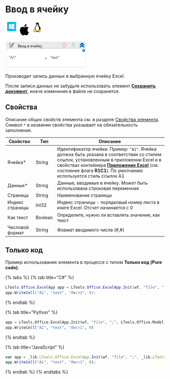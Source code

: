 # Ввод в ячейку

![](<../../../.gitbook/assets/image (100) (1) (1) (1) (1) (1) (1) (1) (2) (6).png>)

![](<../../../.gitbook/assets/image (450).png>)

Производит запись данных в выбранную ячейку Excel. 

После записи данных не забудьте использовать элемент [**Сохранить документ**](https://docs.primo-rpa.ru/primo-rpa/g_elements/el_basic/els_excel/el_excel_save), иначе изменения в файле не сохранятся.

## Свойства

Описание общих свойств элемента см. в разделе [Свойства элемента](https://docs.primo-rpa.ru/primo-rpa/primo-studio/process/elements#svoistva-elementa).\
Символ `*` в названии свойства указывает на обязательность заполнения.

| Свойство        | Тип     | Описание                      |
| --------------- | ------- | ----------------------------- |
| Ячейка\*        | String  | Идентификатор ячейки. Пример: `"A1"`. Ячейка должна быть указана в соответствии со стилем ссылок, установленным в приложении Excel и в свойствах контейнера [**Приложение Excel**](https://docs.primo-rpa.ru/primo-rpa/g_elements/el_basic/els_excel/el_excel_app) (см. состояние флага **R1C1**). По умолчанию используется стиль ссылок А1 |
| Данные\*        | String  | Данные, вводимые в ячейку. Может быть использована строковая переменная     |
| Страница        | String  | Наименование страницы         |
| Индекс страницы | Int32   | Индекс страницы - порядковый номер листа в книге Excel. Отсчет начинается с 0 |
| Как текст       | Boolean | Определите, нужно ли вставлять значение, как текст |
| Числовой формат | String  | Формат вводимого числа (#,#)  |

## Только код

Пример использования элемента в процессе с типом **Только код (Pure code)**:

{% tabs %}
{% tab title="C#" %}
```csharp
LTools.Office.ExcelApp app = LTools.Office.ExcelApp.Init(wf, "file", ";", LTools.Office.Model.InteropTypes.DX);
app.WriteCell("A1", "text", "Лист1", 0);
```
{% endtab %}

{% tab title="Python" %}
```python
app = LTools.Office.ExcelApp.Init(wf, "file", ";", LTools.Office.Model.InteropTypes.DX)
app.WriteCell("A1", "text", "Лист1", 0)
```
{% endtab %}

{% tab title="JavaScript" %}
```javascript
var app = _lib.LTools.Office.ExcelApp.Init(wf, "file", ";", _lib.LTools.Office.Model.InteropTypes.DX);
app.WriteCell("A1", "text", "Лист1", 0);
```
{% endtab %}
{% endtabs %}
